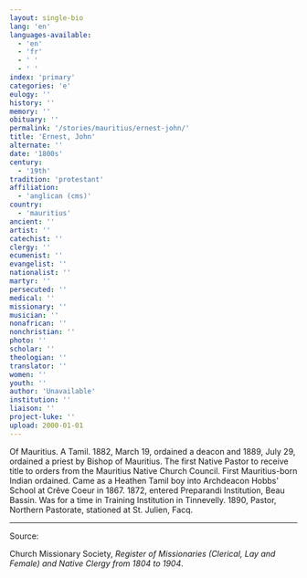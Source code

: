 ```yaml
---
layout: single-bio
lang: 'en'
languages-available:
  - 'en'
  - 'fr'
  - ' '
  - ' '
index: 'primary'
categories: 'e'
eulogy: ''
history: ''
memory: ''
obituary: ''
permalink: '/stories/mauritius/ernest-john/'
title: 'Ernest, John'
alternate: ''
date: '1800s'
century:
  - '19th'
tradition: 'protestant'
affiliation:
  - 'anglican (cms)'
country:
  - 'mauritius'
ancient: ''
artist: ''
catechist: ''
clergy: ''
ecumenist: ''
evangelist: ''
nationalist: ''
martyr: ''
persecuted: ''
medical: ''
missionary: ''
musician: ''
nonafrican: ''
nonchristian: ''
photo: ''
scholar: ''
theologian: ''
translator: ''
women: ''
youth: ''
author: 'Unavailable'
institution: ''
liaison: ''
project-luke: ''
upload: 2000-01-01
---
```



Of Mauritius.  A Tamil.  1882, March 19, ordained a deacon and 1889, July 29, ordained a priest by Bishop of Mauritius.  The first Native Pastor to receive title to orders from the Mauritius Native Church Council.  First Mauritius-born Indian ordained.  Came as a Heathen Tamil boy into Archdeacon Hobbs' School at Cr&ecirc;ve Coeur in 1867.  1872, entered Preparandi Institution, Beau Bassin.  Was for a time in Training Institution in Tinnevelly.  1890, Pastor, Northern Pastorate, stationed at St. Julien, Facq.



---

Source:

Church Missionary Society, *Register of Missionaries (Clerical, Lay and Female) and Native Clergy from 1804 to 1904*.